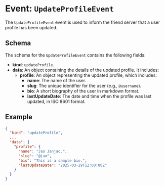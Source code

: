 # Event: `UpdateProfileEvent`

The `UpdateProfileEvent` event is used to inform the friend server that a user profile has been updated.

## Schema

The schema for the `UpdateProfileEvent` contains the following fields:

- **kind**: `updateProfile`.
- **data**: An object containing the details of the updated profile. It includes:
  - **profile**: An object representing the updated profile, which includes:
    - **name**: The name of the user.
    - **slug**: The unique identifier for the user (e.g., `@username`).
    - **bio**: A short biography of the user in markdown format.
    - **lastUpdateDate**: The date and time when the profile was last updated, in ISO 8601 format.

## Example

```json
{
  "kind": "updateProfile",
  ...
  "data": {
    "profile": {
      "name": "Jao Janjao.",
      "slug": "@jao",
      "bio": "This is a sample bio.",
      "lastUpdateDate": "2025-03-29T12:00:00Z"
    }
  }
}
```
